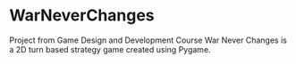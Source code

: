 WarNeverChanges
===============

Project from Game Design and Development Course
War Never Changes is a 2D turn based strategy game created using Pygame.
